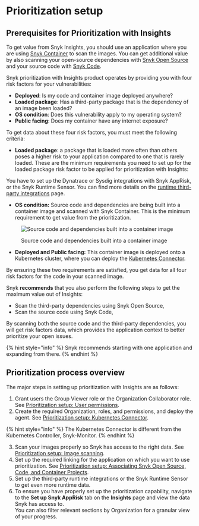# Prioritization setup

## Prerequisites for Prioritization with Insights

To get value from Snyk Insights, you should use an application where you are using [Snyk Container](../../../../scan-using-snyk/snyk-container/) to scan the images. You can get additional value by also scanning your open-source dependencies with [Snyk Open Source](../../../../scan-using-snyk/snyk-open-source/) and your source code with [Snyk Code](../../../../scan-using-snyk/snyk-code/).

Snyk prioritization with Insights product operates by providing you with four risk factors for your vulnerabilities:&#x20;

* **Deployed**: Is my code and container image deployed anywhere?
* **Loaded package**: Has a third-party package that is the dependency of an image been loaded?
* **OS condition**: Does this vulnerability apply to my operating system?
* **Public facing**: Does my container have any internet exposure?

To get data about these four risk factors, you must meet the following criteria:

* **Loaded package**: a package that is loaded more often than others poses a higher risk to your application compared to one that is rarely loaded. These are the minimum requirements you need to set up for the loaded package risk factor to be applied for prioritization with Insights:

You have to set up the Dynatrace or Sysdig integrations with Snyk AppRisk, or the Snyk Runtime Sensor. You can find more details on the [runtime third-party integrations](../../integrations-for-snyk-apprisk/connect-a-third-party-integration.md) page.&#x20;

* **OS condition:** Source code and dependencies are being built into a container image and scanned with Snyk Container. This is the minimum requirement to get value from the prioritization.

<figure><img src="../../../../.gitbook/assets/Example OS condition.png" alt="Source code and dependencies built into a container image"><figcaption><p>Source code and dependencies built into a container image</p></figcaption></figure>

* **Deployed and Public facing:** This container image is deployed onto a Kubernetes cluster, where you can deploy the [Kubernetes Connector](prioritization-setup-kubernetes-connector.md).

By ensuring these two requirements are satisfied, you get data for all four risk factors for the code in your scanned image.

Snyk **recommends** that you also perform the following steps to get the maximum value out of Insights:

* Scan the third-party dependencies using Snyk Open Source,
* Scan the source code using Snyk Code,

By scanning both the source code and the third-party dependencies, you will get risk factors data, which provides the application context to better prioritize your open issues.

{% hint style="info" %}
Snyk recommends starting with one application and expanding from there.
{% endhint %}

## Prioritization process overview

The major steps in setting up prioritization with Insights are as follows:

1. Grant users the Group Viewer role or the Organization Collaborator role. See [Prioritization setup: User permissions](prioritization-setup-user-permissions.md).
2. Create the required Organization, roles, and permissions, and deploy the agent. See [Prioritization setup: Kubernetes Connector](prioritization-setup-kubernetes-connector.md).

{% hint style="info" %}
The Kubernetes Connector is different from the Kubernetes Controller, Snyk-Monitor.
{% endhint %}

3. Scan your images properly so Snyk has access to the right data. See [Prioritization setup: Image scanning](prioritization-setup-image-scanning.md).
4. Set up the required linking for the application on which you want to use prioritization. See [Prioritization setup: Associating Snyk Open Source, Code, and Container Projects](prioritization-setup-associating-snyk-open-source-code-and-container-projects.md).
5. Set up the third-party runtime integrations or the Snyk Runtime Sensor to get even more runtime data.
6. To ensure you have properly set up the prioritization capability, navigate to the **Set up Snyk AppRisk** tab on the **Insights** page and view the data Snyk has access to.\
   You can also filter relevant sections by Organization for a granular view of your progress.



